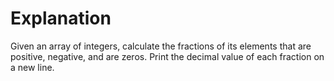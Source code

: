 # Explanation

Given an array of integers, calculate the fractions of its elements that are positive, negative, and are zeros. Print the decimal value of each fraction on a new line.